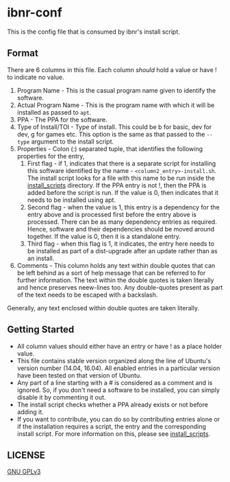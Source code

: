 # ibnr-conf
This is the config file that is consumed by ibnr's install script.

## Format
  There are 6 columns in this file. Each column *should* hold a value or have ! to indicate no value.
  1. Program Name - This is the casual program name given to identify the software.
  2. Actual Program Name - This is the program name with which it will be installed as passed to `apt`.
  3. PPA - The PPA for the software.
  4. Type of Install/TOI - Type of install. This could be b for basic, dev for dev, g for games etc. This option is the same as that passed to the `--type` argument to the install script.
  5. Properties - Colon (:) separated tuple, that identifies the following properties for the entry,
	 1. First flag - if 1, indicates that there is a separate script for installing this software identified by the name - `<column2_entry>-install.sh`. The install script looks for a file with this name to be run inside the [install_scripts](https://github.com/wrvenkat/install_scripts) directory. If the PPA entry is not !, then the PPA is added before the script is run. If the value is 0, then indicates that it needs to be installed using apt.
	 2. Second flag - when the value is 1, this entry is a dependency for the entry above and is processed first before the entry above is processed. There can be as many dependency entries as required. Hence, software and their dependencies should be moved around together. If the value is 0, then it is a standalone entry.
	 3. Third flag - when this flag is 1, it indicates, the entry here needs to be installed as part of a dist-upgrade after an update rather than as an install.
  6. Comments - This column holds any text within double quotes that can be left behind as a sort of help message that can be referred to for further information. The text within the double quotes is taken literally and hence preserves neew-lines too. Any double-quotes present as part of the text needs to be escaped with a backslash. 
  
  Generally, any text enclosed within double quotes are taken literally.

## Getting Started
  * All column values should either have an entry or have ! as a place holder value.
  * This file contains stable version organized along the line of Ubuntu's version number (14.04, 16.04). All enabled entries in a particular version have been tested on that version of Ubuntu.
  * Any part of a line starting with a # is considered as a comment and is ignored. So, if you don't need a software to be installed, you can simply disable it by commenting it out.
  * The install script checks whether a PPA already exists or not before adding it.
  * If you want to contribute, you can do so by contributing entries alone or if the installation requires a script, the entry and the corresponding install script. For more information on this, please see [install_scripts](https://github.com/wrvenkat/install_scripts).

## LICENSE

[GNU GPLv3](https://www.gnu.org/licenses/gpl-3.0.en.html)
